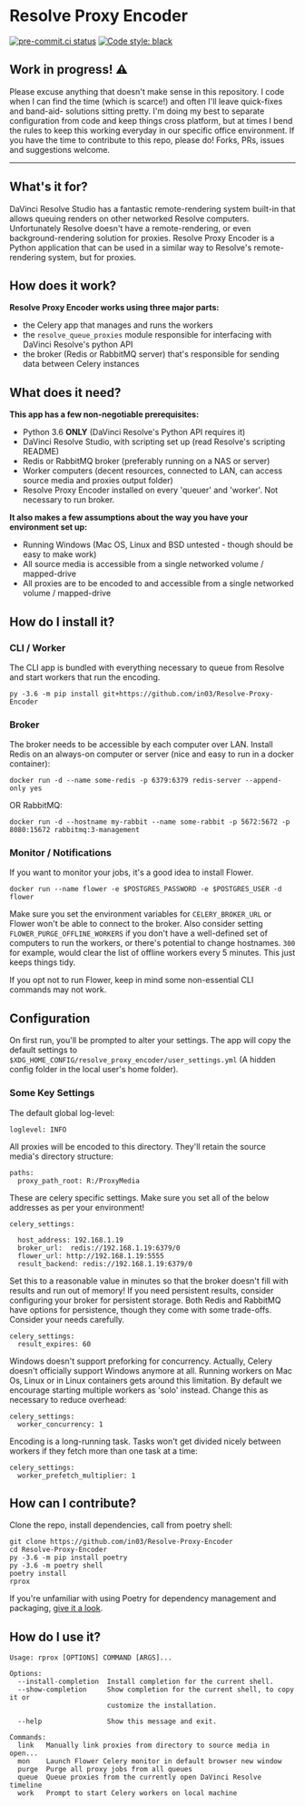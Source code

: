# Resolve Proxy Encoder
[![pre-commit.ci status](https://results.pre-commit.ci/badge/github/in03/Resolve-Proxy-Encoder/main.svg)](https://results.pre-commit.ci/latest/github/in03/Resolve-Proxy-Encoder/main) [![Code style: black](https://img.shields.io/badge/code%20style-black-000000.svg)](https://github.com/psf/black)

## Work in progress! ⚠️

 Please excuse anything that doesn't make sense in this repository. I code when I can find the time (which is scarce!) and often I'll leave quick-fixes and band-aid-  solutions sitting pretty. I'm doing my best to separate configuration from code and keep things cross platform, but at times I bend the rules to keep this working   everyday in our specific office environment. If you have the time to contribute to this repo, please do! Forks, PRs, issues and suggestions welcome.

 ---
 
## What's it for? ##
DaVinci Resolve Studio has a fantastic remote-rendering system built-in that allows queuing renders on other networked Resolve computers.
Unfortunately Resolve doesn't have a remote-rendering, or even background-rendering solution for proxies. 
Resolve Proxy Encoder is a Python application that can be used in a similar way to Resolve's remote-rendering system, but for proxies.
 
## How does it work? ##
**Resolve Proxy Encoder works using three major parts:**
- the Celery app that manages and runs the workers
- the `resolve_queue_proxies` module responsible for interfacing with DaVinci Resolve's python API 
- the broker (Redis or RabbitMQ server) that's responsible for sending data between Celery instances

## What does it need?
**This app has a few non-negotiable prerequisites:**
- Python 3.6 **ONLY** (DaVinci Resolve's Python API requires it)
- DaVinci Resolve Studio, with scripting set up (read Resolve's scripting README)
- Redis or RabbitMQ broker (preferably running on a NAS or server)
- Worker computers (decent resources, connected to LAN, can access source media and proxies output folder)
- Resolve Proxy Encoder installed on every 'queuer' and 'worker'. Not necessary to run broker.

**It also makes a few assumptions about the way you have your environment set up:**
- Running Windows (Mac OS, Linux and BSD untested - though should be easy to make work)
- All source media is accessible from a single networked volume / mapped-drive
- All proxies are to be encoded to and accessible from a single networked volume / mapped-drive


## How do I install it?

### CLI / Worker
The CLI app is bundled with everything necessary to queue from Resolve and start workers that run the encoding.
```
py -3.6 -m pip install git+https://github.com/in03/Resolve-Proxy-Encoder
```
### Broker
The broker needs to be accessible by each computer over LAN.
Install Redis on an always-on computer or server (nice and easy to run in a docker container):
```
docker run -d --name some-redis -p 6379:6379 redis-server --append-only yes
```
OR RabbitMQ:
```
docker run -d --hostname my-rabbit --name some-rabbit -p 5672:5672 -p 8080:15672 rabbitmq:3-management
```

### Monitor / Notifications
If you want to monitor your jobs, it's a good idea to install Flower.
```
docker run --name flower -e $POSTGRES_PASSWORD -e $POSTGRES_USER -d flower
```
Make sure you set the environment variables for `CELERY_BROKER_URL` or Flower won't be able to connect to the broker. Also consider setting `FLOWER_PURGE_OFFLINE_WORKERS` if you don't have a well-defined set of computers to run the workers, or there's potential to change hostnames. `300` for example, would clear the list of offline workers every 5 minutes. This just keeps things tidy.

If you opt not to run Flower, keep in mind some non-essential CLI commands may not work.

## Configuration
On first run, you'll be prompted to alter your settings. The app will copy the default settings to `$XDG_HOME_CONFIG/resolve_proxy_encoder/user_settings.yml` (A hidden config folder in the local user's home folder). 

### Some Key Settings

The default global log-level:
```
loglevel: INFO 
```

All proxies will be encoded to this directory. They'll retain the source media's directory structure:
```
paths:
  proxy_path_root: R:/ProxyMedia
``` 
These are celery specific settings. Make sure you set all of the below addresses as per your environment!
```
celery_settings:

  host_address: 192.168.1.19
  broker_url:  redis://192.168.1.19:6379/0
  flower_url: http://192.168.1.19:5555
  result_backend: redis://192.168.1.19:6379/0
```

Set this to a reasonable value in minutes so that the broker doesn't fill with results and run out of memory!
If you need persistent results, consider configuring your broker for persistent storage. Both Redis and RabbitMQ have options for persistence, though they come with some trade-offs. Consider your needs carefully.
```
celery_settings:
  result_expires: 60
```
Windows doesn't support preforking for concurrency. Actually, Celery doesn't officially support Windows anymore at all. Running workers on Mac Os, Linux or in Linux containers gets around this limitation. By default we encourage starting multiple workers as 'solo' instead. Change this as necessary to reduce overhead:
```
celery_settings:
  worker_concurrency: 1
```
  
Encoding is a long-running task. Tasks won't get divided nicely between workers if they fetch more than one task at a time:
```
celery_settings:
  worker_prefetch_multiplier: 1 
```

## How can I contribute?
Clone the repo, install dependencies, call from poetry shell:
```
git clone https://github.com/in03/Resolve-Proxy-Encoder
cd Resolve-Proxy-Encoder
py -3.6 -m pip install poetry
py -3.6 -m poetry shell
poetry install
rprox
```
If you're unfamiliar with using Poetry for dependency management and packaging, [give it a look](https://python-poetry.org/docs/basic-usage).

## How do I use it?

```
Usage: rprox [OPTIONS] COMMAND [ARGS]...

Options:
  --install-completion  Install completion for the current shell.
  --show-completion     Show completion for the current shell, to copy it or
                        customize the installation.

  --help                Show this message and exit.

Commands:
  link   Manually link proxies from directory to source media in open...
  mon    Launch Flower Celery monitor in default browser new window
  purge  Purge all proxy jobs from all queues
  queue  Queue proxies from the currently open DaVinci Resolve timeline
  work   Prompt to start Celery workers on local machine
  ```
